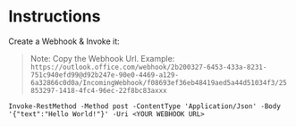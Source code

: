 # Instructions

Create a Webhook & Invoke it:

> Note: Copy the Webhook Url. Example: `https://outlook.office.com/webhook/2b200327-6453-433a-8231-751c940efd99@d92b247e-90e0-4469-a129-6a32866c0d0a/IncomingWebhook/f08693ef36eb48419aed5a44d51034f3/25853297-1418-4fc4-96ec-22f8bc83axxx`

```
Invoke-RestMethod -Method post -ContentType 'Application/Json' -Body '{"text":"Hello World!"}' -Uri <YOUR WEBHOOK URL>
```
